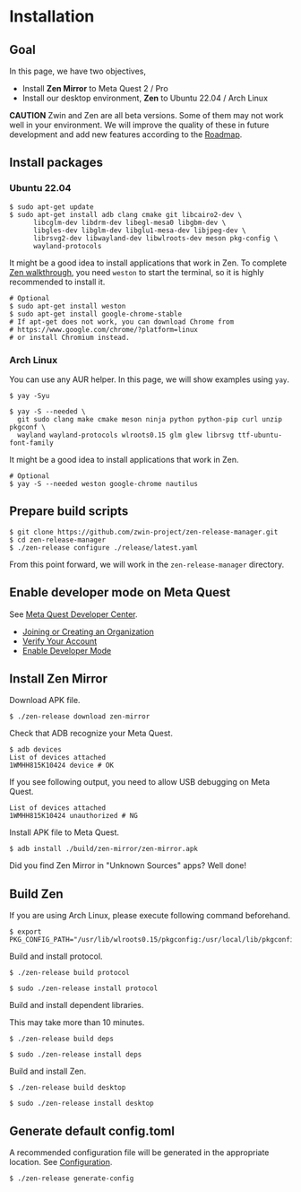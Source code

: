 # Installation

## Goal

In this page, we have two objectives,

- Install **Zen Mirror** to Meta Quest 2 / Pro
- Install our desktop environment, **Zen** to Ubuntu 22.04 / Arch Linux

<!-- TODO: Link to the description of Zen and Zen Mirror -->

**CAUTION**
Zwin and Zen are all beta versions. Some of them may not work well in your environment.
We will improve the quality of these in future development and add new features according to the [Roadmap](/en/roadmap).

## Install packages

### Ubuntu 22.04

```shell
$ sudo apt-get update
$ sudo apt-get install adb clang cmake git libcairo2-dev \
      libcglm-dev libdrm-dev libegl-mesa0 libgbm-dev \
      libgles-dev libglm-dev libglu1-mesa-dev libjpeg-dev \
      librsvg2-dev libwayland-dev libwlroots-dev meson pkg-config \
      wayland-protocols
```

It might be a good idea to install applications that work in Zen. To complete [Zen walkthrough](/en/getting_started/zen_walkthrough), you need `weston` to start the terminal, so it is highly recommended to install it.

```shell
# Optional
$ sudo apt-get install weston
$ sudo apt-get install google-chrome-stable
# If apt-get does not work, you can download Chrome from
# https://www.google.com/chrome/?platform=linux
# or install Chromium instead.
```

### Arch Linux

You can use any AUR helper. In this page, we will show examples using `yay`.

```shell
$ yay -Syu
```

```shell
$ yay -S --needed \
  git sudo clang make cmake meson ninja python python-pip curl unzip pkgconf \
  wayland wayland-protocols wlroots0.15 glm glew librsvg ttf-ubuntu-font-family
```

It might be a good idea to install applications that work in Zen.

```shell
# Optional
$ yay -S --needed weston google-chrome nautilus
```

## Prepare build scripts

```shell
$ git clone https://github.com/zwin-project/zen-release-manager.git
$ cd zen-release-manager
$ ./zen-release configure ./release/latest.yaml
```

From this point forward, we will work in the `zen-release-manager` directory.

## Enable developer mode on Meta Quest

See [Meta Quest Developer Center](https://developer.oculus.com/documentation/native/android/mobile-device-setup/ "Device Setup").

- [Joining or Creating an Organization](https://developer.oculus.com/documentation/native/android/mobile-device-setup/#joining-or-creating-an-organization)
- [Verify Your Account](https://developer.oculus.com/documentation/native/android/mobile-device-setup/#verify-your-account)
- [Enable Developer Mode](https://developer.oculus.com/documentation/native/android/mobile-device-setup/#enable-developer-mode)

## Install Zen Mirror

Download APK file.

```shell
$ ./zen-release download zen-mirror
```

Check that ADB recognize your Meta Quest.

```shell
$ adb devices
List of devices attached
1WMHH815K10424 device # OK
```

If you see following output, you need to allow USB debugging on Meta Quest.

```shell
List of devices attached
1WMHH815K10424 unauthorized # NG
```

Install APK file to Meta Quest.

```shell
$ adb install ./build/zen-mirror/zen-mirror.apk
```

Did you find Zen Mirror in "Unknown Sources" apps? Well done!

## Build Zen

If you are using Arch Linux, please execute following command beforehand.

```shell
$ export PKG_CONFIG_PATH="/usr/lib/wlroots0.15/pkgconfig:/usr/local/lib/pkgconfig:/usr/local/lib64/pkgconfig:${PKG_CONFIG_PATH}"
```

Build and install protocol.

```shell
$ ./zen-release build protocol
```

```shell
$ sudo ./zen-release install protocol
```

Build and install dependent libraries.

This may take more than 10 minutes.

```shell
$ ./zen-release build deps
```

```shell
$ sudo ./zen-release install deps
```

Build and install Zen.

```shell
$ ./zen-release build desktop
```

```shell
$ sudo ./zen-release install desktop
```

## Generate default config.toml

A recommended configuration file will be generated in the appropriate location.
See [Configuration](/en/getting_started/configuration).
```shell
$ ./zen-release generate-config
```

